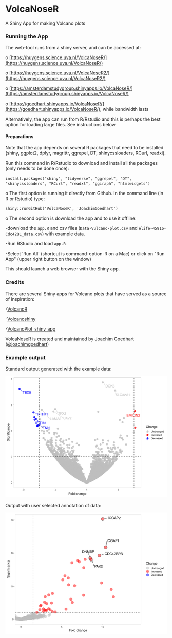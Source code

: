 # VolcaNoseR
A Shiny App for making Volcano plots


### Running the App

The web-tool runs from a shiny server, and can be accessed at:

o [https://huygens.science.uva.nl/VolcaNoseR/](https://huygens.science.uva.nl/VolcaNoseR/)

o [https://huygens.science.uva.nl/VolcaNoseR2/](https://huygens.science.uva.nl/VolcaNoseR2/)

o [https://amsterdamstudygroup.shinyapps.io/VolcaNoseR/](https://amsterdamstudygroup.shinyapps.io/VolcaNoseR/)

o [https://goedhart.shinyapps.io/VolcaNoseR/](https://goedhart.shinyapps.io/VolcaNoseR/), while bandwidth lasts

Alternatively, the app can run from R/Rstudio and this is perhaps the best option for loading large files. See instructions below

#### Preparations
Note that the app depends on several R packages that need to be installed (shiny, ggplot2, dplyr, magrittr, ggrepel, DT, shinycssloaders, RCurl, readxl). 

Run this command in R/Rstudio to download and install all the packages (only needs to be done once):
```
install.packages("shiny", "tidyverse", "ggrepel", "DT", "shinycssloaders", "RCurl", "readxl", "ggiraph", "htmlwidgets")
```
o The first option is running it directly from Github. In the command line (in R or Rstudio) type:
```
shiny::runGitHub('VolcaNoseR', 'JoachimGoedhart')
```
o The second option is download the app and to use it offline:

-download the `app.R` and csv files (`Data-Vulcano-plot.csv` and `elife-45916-Cdc42QL_data.csv`) with example data.

-Run RStudio and load `app.R`

-Select 'Run All' (shortcut is command-option-R on a Mac) or click on "Run App" (upper right button on the window)

This should launch a web browser with the Shiny app.


### Credits

There are several Shiny apps for Volcano plots that have served as a source of inspiration:

-[VolcanoR](https://github.com/vovalive/volcanoR)

-[Volcanoshiny](https://github.com/hardingnj/volcanoshiny)

-[VolcanoPlot_shiny_app](https://github.com/stemicha/VolcanoPlot_shiny_app)


VolcaNoseR is created and maintained by Joachim Goedhart ([@joachimgoedhart](https://twitter.com/joachimgoedhart))

### Example output

Standard output generated with the example data:

![alt text](https://github.com/JoachimGoedhart/VolcaNoseR/blob/master/VolcaNoseR_example1.png "Output")

Output with user selected annotation of data:

![alt text](https://github.com/JoachimGoedhart/VolcaNoseR/blob/master/VolcaNoseR_example2.png "Output")

